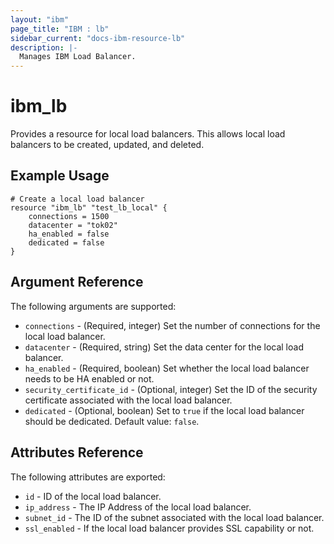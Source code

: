 ```yaml
---
layout: "ibm"
page_title: "IBM : lb"
sidebar_current: "docs-ibm-resource-lb"
description: |-
  Manages IBM Load Balancer.
---
```


# ibm\_lb

Provides a resource for local load balancers. This allows local load balancers to be created, updated, and deleted.

## Example Usage

```hcl
# Create a local load balancer
resource "ibm_lb" "test_lb_local" {
    connections = 1500
    datacenter = "tok02"
    ha_enabled = false
    dedicated = false       
}
```

## Argument Reference

The following arguments are supported:

* `connections` - (Required, integer) Set the number of connections for the local load balancer.
* `datacenter` - (Required, string) Set the data center for the local load balancer.
* `ha_enabled` - (Required, boolean) Set whether the local load balancer needs to be HA enabled or not.
* `security_certificate_id` - (Optional, integer) Set the ID of the security certificate associated with the local load balancer.
* `dedicated` - (Optional, boolean) Set to `true` if the local load balancer should be dedicated. Default value: `false`.

## Attributes Reference

The following attributes are exported:

* `id` - ID of the local load balancer.
* `ip_address` - The IP Address of the local load balancer.
* `subnet_id` - The ID of the subnet associated with the local load balancer.
* `ssl_enabled` - If the local load balancer provides SSL capability or not.
